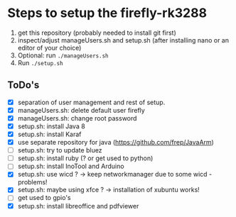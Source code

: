 Steps to setup the firefly-rk3288
=================================
1. get this repository (probably needed to install git first)
2. inspect/adjust manageUsers.sh and setup.sh (after installing nano or an editor of your choice)
3. Optional: run `./manageUsers.sh`
4. Run `./setup.sh`

ToDo's
------
- [x] separation of user management and rest of setup.
- [x] manageUsers.sh: delete default user firefly
- [x] manageUsers.sh: change root password
- [x] setup.sh: install Java 8
- [x] setup.sh: install Karaf
- [x] use separate repository for java (https://github.com/frep/JavaArm)
- [ ] setup.sh: try to update bluez
- [ ] setup.sh: install ruby (? or get used to python)
- [ ] setup.sh: install InoTool and Arduino
- [x] setup.sh: use wicd ? -> keep networkmanager due to some wicd - problems!
- [x] setup.sh: maybe using xfce ? -> installation of xubuntu works!
- [ ] get used to gpio's 
- [x] setup.sh: install libreoffice and pdfviewer
